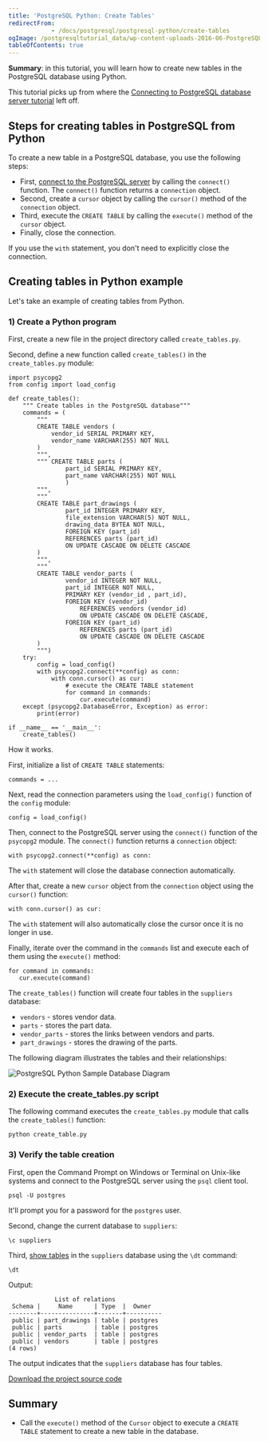 ```yaml
---
title: 'PostgreSQL Python: Create Tables'
redirectFrom: 
            - /docs/postgresql/postgresql-python/create-tables
ogImage: /postgresqltutorial_data/wp-content-uploads-2016-06-PostgreSQL-Python-Sample-Database-Diagram.png
tableOfContents: true
---
```


**Summary**: in this tutorial, you will learn how to create new tables in the PostgreSQL database using Python.

This tutorial picks up from where the [Connecting to PostgreSQL database server tutorial](/docs/postgresql/postgresql-python/connect) left off.

## Steps for creating tables in PostgreSQL from Python

To create a new table in a PostgreSQL database, you use the following steps:

- First, [connect to the PostgreSQL server](https://www.postgresqltutorial.com/postgresql-python/connect/) by calling the `connect()` function. The `connect()` function returns a `connection` object.
- Second, create a `cursor` object by calling the `cursor()` method of the `connection` object.
- Third, execute the `CREATE TABLE` by calling the `execute()` method of the `cursor` object.
- Finally, close the connection.

If you use the `with` statement, you don't need to explicitly close the connection.

## Creating tables in Python example

Let's take an example of creating tables from Python.

### 1) Create a Python program

First, create a new file in the project directory called `create_tables.py`.

Second, define a new function called `create_tables()` in the `create_tables.py` module:

```
import psycopg2
from config import load_config

def create_tables():
    """ Create tables in the PostgreSQL database"""
    commands = (
        """
        CREATE TABLE vendors (
            vendor_id SERIAL PRIMARY KEY,
            vendor_name VARCHAR(255) NOT NULL
        )
        """,
        """ CREATE TABLE parts (
                part_id SERIAL PRIMARY KEY,
                part_name VARCHAR(255) NOT NULL
                )
        """,
        """
        CREATE TABLE part_drawings (
                part_id INTEGER PRIMARY KEY,
                file_extension VARCHAR(5) NOT NULL,
                drawing_data BYTEA NOT NULL,
                FOREIGN KEY (part_id)
                REFERENCES parts (part_id)
                ON UPDATE CASCADE ON DELETE CASCADE
        )
        """,
        """
        CREATE TABLE vendor_parts (
                vendor_id INTEGER NOT NULL,
                part_id INTEGER NOT NULL,
                PRIMARY KEY (vendor_id , part_id),
                FOREIGN KEY (vendor_id)
                    REFERENCES vendors (vendor_id)
                    ON UPDATE CASCADE ON DELETE CASCADE,
                FOREIGN KEY (part_id)
                    REFERENCES parts (part_id)
                    ON UPDATE CASCADE ON DELETE CASCADE
        )
        """)
    try:
        config = load_config()
        with psycopg2.connect(**config) as conn:
            with conn.cursor() as cur:
                # execute the CREATE TABLE statement
                for command in commands:
                    cur.execute(command)
    except (psycopg2.DatabaseError, Exception) as error:
        print(error)

if __name__ == '__main__':
    create_tables()
```

How it works.

First, initialize a list of `CREATE TABLE` statements:

```
commands = ...
```

Next, read the connection parameters using the `load_config()` function of the `config` module:

```
config = load_config()
```

Then, connect to the PostgreSQL server using the `connect()` function of the `psycopg2` module. The `connect()` function returns a `connection` object:

```
with psycopg2.connect(**config) as conn:
```

The `with` statement will close the database connection automatically.

After that, create a new `cursor` object from the `connection` object using the `cursor()` function:

```
with conn.cursor() as cur:
```

The `with` statement will also automatically close the cursor once it is no longer in use.

Finally, iterate over the command in the `commands` list and execute each of them using the `execute()` method:

```
for command in commands:
   cur.execute(command)
```

The `create_tables()` function will create four tables in the `suppliers` database:

- `vendors` - stores vendor data.
- `parts` - stores the part data.
- `vendor_parts` - stores the links between vendors and parts.
- `part_drawings` - stores the drawing of the parts.

The following diagram illustrates the tables and their relationships:

![PostgreSQL Python Sample Database Diagram](/postgresqltutorial_data/wp-content-uploads-2016-06-PostgreSQL-Python-Sample-Database-Diagram.png)

### 2) Execute the create_tables.py script

The following command executes the `create_tables.py` module that calls the `create_tables()` function:

```
python create_table.py
```

### 3) Verify the table creation

First, open the Command Prompt on Windows or Terminal on Unix-like systems and connect to the PostgreSQL server using the `psql` client tool.

```
psql -U postgres
```

It'll prompt you for a password for the `postgres` user.

Second, change the current database to `suppliers`:

```
\c suppliers
```

Third, [show tables](https://www.postgresqltutorial.com/postgresql-administration/postgresql-show-tables/) in the `suppliers` database using the `\dt` command:

```
\dt
```

Output:

```
             List of relations
 Schema |     Name      | Type  |  Owner
--------+---------------+-------+----------
 public | part_drawings | table | postgres
 public | parts         | table | postgres
 public | vendor_parts  | table | postgres
 public | vendors       | table | postgres
(4 rows)
```

The output indicates that the `suppliers` database has four tables.

[Download the project source code](/postgresqltutorial_data/create_tables.zip)

## Summary

- Call the `execute()` method of the `Cursor` object to execute a `CREATE TABLE` statement to create a new table in the database.
